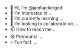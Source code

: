 - 👋 Hi, I’m @jamhackergod
- 👀 I’m interested in ...
- 🌱 I’m currently learning ...
- 💞️ I’m looking to collaborate on ...
- 📫 How to reach me ...
- 😄 Pronouns: ...
- ⚡ Fun fact: ...

<!---
jamhackergod/jamhackergod is a ✨ special ✨ repository because its `README.md` (this file) appears on your GitHub profile.
You can click the Preview link to take a look at your changes.
--->

